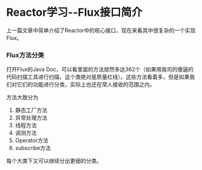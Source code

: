 # Reactor学习--Flux接口简介

上一篇文章中简单介绍了Reactor中的核心接口，现在来看其中很复杂的一个实现Flux。

### Flux方法分类

打开Flux的Java Doc，可以看里面的方法居然多达362个（如果用我司的傻逼的代码扫描工具进行扫描，这个类绝对是质量红线）。这些方法看着多，但是如果我们对它们的功能进行分类，实际上也还在常人接收的范围之内。

方法大致分为

1. 静态工厂方法
2. 异常处理方法
3. 线程方法
4. 调测方法
5. Operator方法
6. subscribe方法

每个大类下又可以继续分出更细的分类。

